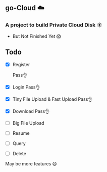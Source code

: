 ## go-Cloud  :cloud:

### A project to build Private Cloud Disk :sunny:

- But Not Finished Yet :scream:

## Todo

- [x] Register 

  Pass:ok_hand:

- [x] Login
  Pass:ok_hand:

- [x] Tiny File Upload & Fast Upload
  Pass:ok_hand:

- [x] Download
  Pass:ok_hand:

- [ ] Big File Upload

- [ ] Resume

- [ ] Query

- [ ] Delete

May be more features :smile:
